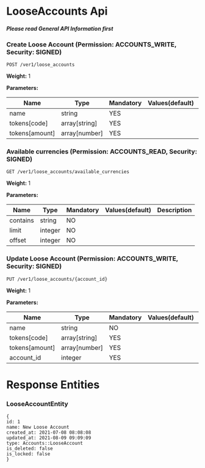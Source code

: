# LooseAccounts Api 
#### _Please read General API Information first_
### Create Loose Account (Permission: ACCOUNTS_WRITE, Security: SIGNED)
```
POST /ver1/loose_accounts
```
**Weight:**
1

**Parameters:**

Name | Type | Mandatory | Values(default) | Description
------------ | ------------ | ------------ | ------------ | ------------
name | string | YES |   | 
tokens[code] | array[string] | YES |   | 
tokens[amount] | array[number] | YES |   | 
### Available currencies (Permission: ACCOUNTS_READ, Security: SIGNED)
```
GET /ver1/loose_accounts/available_currencies
```
**Weight:**
1

**Parameters:**

Name | Type | Mandatory | Values(default) | Description
------------ | ------------ | ------------ | ------------ | ------------
contains | string | NO |   | 
limit | integer | NO |   | 
offset | integer | NO |   | 
### Update Loose Account (Permission: ACCOUNTS_WRITE, Security: SIGNED)
```
PUT /ver1/loose_accounts/{account_id}
```
**Weight:**
1

**Parameters:**

Name | Type | Mandatory | Values(default) | Description
------------ | ------------ | ------------ | ------------ | ------------
name | string | NO |   | 
tokens[code] | array[string] | YES |   | 
tokens[amount] | array[number] | YES |   | 
account_id | integer | YES |   | 
# Response Entities 
### LooseAccountEntity
 ``` 
 {
id: 1                                     
name: New Loose Account                   
created_at: 2021-07-08 08:08:08           
updated_at: 2021-08-09 09:09:09           
type: Accounts::LooseAccount              
is_deleted: false                         
is_locked: false                          
} 
 ``` 
